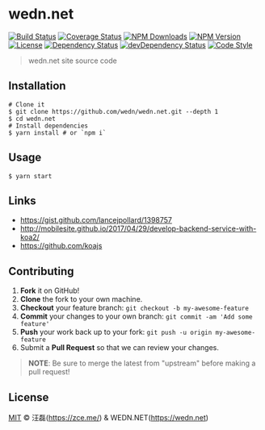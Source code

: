 # wedn.net

[![Build Status][travis-image]][travis-url]
[![Coverage Status][codecov-image]][codecov-url]
[![NPM Downloads][downloads-image]][downloads-url]
[![NPM Version][version-image]][version-url]
[![License][license-image]][license-url]
[![Dependency Status][dependency-image]][dependency-url]
[![devDependency Status][devdependency-image]][devdependency-url]
[![Code Style][style-image]][style-url]

> wedn.net site source code

## Installation

```shell
# Clone it
$ git clone https://github.com/wedn/wedn.net.git --depth 1
$ cd wedn.net
# Install dependencies
$ yarn install # or `npm i`
```

## Usage

```shell
$ yarn start
```

## Links

- https://gist.github.com/lancejpollard/1398757
- http://mobilesite.github.io/2017/04/29/develop-backend-service-with-koa2/
- https://github.com/koajs

## Contributing

1. **Fork** it on GitHub!
2. **Clone** the fork to your own machine.
3. **Checkout** your feature branch: `git checkout -b my-awesome-feature`
4. **Commit** your changes to your own branch: `git commit -am 'Add some feature'`
5. **Push** your work back up to your fork: `git push -u origin my-awesome-feature`
6. Submit a **Pull Request** so that we can review your changes.

> **NOTE**: Be sure to merge the latest from "upstream" before making a pull request!

## License

[MIT](LICENSE) &copy; 汪磊(https://zce.me/) &amp; WEDN.NET(https://wedn.net)



[travis-image]: https://img.shields.io/travis/wedn/wedn.net.svg
[travis-url]: https://travis-ci.org/wedn/wedn.net
[codecov-image]: https://img.shields.io/codecov/c/github/wedn/wedn.net.svg
[codecov-url]: https://codecov.io/gh/wedn/wedn.net
[downloads-image]: https://img.shields.io/npm/dm/wedn.net.svg
[downloads-url]: https://npmjs.org/package/wedn.net
[version-image]: https://img.shields.io/npm/v/wedn.net.svg
[version-url]: https://npmjs.org/package/wedn.net
[license-image]: https://img.shields.io/npm/l/wedn.net.svg
[license-url]: https://github.com/wedn/wedn.net/blob/master/LICENSE
[dependency-image]: https://img.shields.io/david/wedn/wedn.net.svg
[dependency-url]: https://david-dm.org/wedn/wedn.net
[devdependency-image]: https://img.shields.io/david/dev/wedn/wedn.net.svg
[devdependency-url]: https://david-dm.org/wedn/wedn.net?type=dev
[style-image]: https://img.shields.io/badge/code_style-standard-brightgreen.svg
[style-url]: http://standardjs.com
